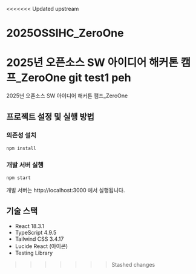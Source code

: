<<<<<<< Updated upstream
# 2025OSSIHC_ZeroOne

2025년 오픈소스 SW 아이디어 해커톤 캠프\_ZeroOne
git test1 peh
=======
2025년 오픈소스 SW 아이디어 해커톤 캠프_ZeroOne

## 프로젝트 설정 및 실행 방법

### 의존성 설치
```bash
npm install
```

### 개발 서버 실행
```bash
npm start
```
개발 서버는 http://localhost:3000 에서 실행됩니다.


## 기술 스택
- React 18.3.1
- TypeScript 4.9.5
- Tailwind CSS 3.4.17
- Lucide React (아이콘)
- Testing Library
>>>>>>> Stashed changes
